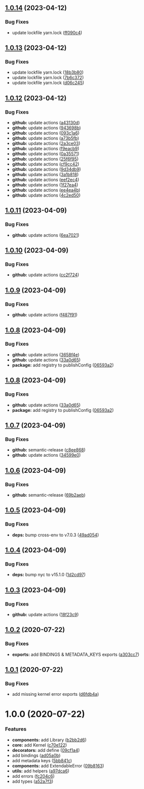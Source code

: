 ## [1.0.14](https://github.com/Eveble/core/compare/v1.0.13...v1.0.14) (2023-04-12)


### Bug Fixes

* update lockfile yarn.lock ([ff090c4](https://github.com/Eveble/core/commit/ff090c456751467f1aa37af43ff81c48ec47b1f6))

## [1.0.13](https://github.com/eveble/core/compare/v1.0.12...v1.0.13) (2023-04-12)


### Bug Fixes

* update lockfile yarn.lock ([18b3b80](https://github.com/eveble/core/commit/18b3b80f4800e144e92f95da2a9e482979786d42))
* update lockfile yarn.lock ([7b6c372](https://github.com/eveble/core/commit/7b6c372faa00c6f253dbfb8d99df26584cd86f10))
* update lockfile yarn.lock ([d06c245](https://github.com/eveble/core/commit/d06c2458f104b66d39ffabe8f3fbeb1ca8cc056b))

## [1.0.12](https://github.com/eveble/core/compare/v1.0.11...v1.0.12) (2023-04-12)


### Bug Fixes

* **github:** update actions ([a43130d](https://github.com/eveble/core/commit/a43130d3d95bc6aa74215e65edee55717a6d0a67))
* **github:** update actions ([943698b](https://github.com/eveble/core/commit/943698b3f7c6c78cac554cf2b026f8c4a39eb61d))
* **github:** update actions ([093c1a6](https://github.com/eveble/core/commit/093c1a6ce4d364285cdf1d4010ccea8647c4407b))
* **github:** update actions ([a73b5fb](https://github.com/eveble/core/commit/a73b5fb40d37f38b2a4e3ede29f7b9ae25c60c2b))
* **github:** update actions ([2a3ce03](https://github.com/eveble/core/commit/2a3ce033156df96fdcdf87270e828b30e3235f6e))
* **github:** update actions ([f9eacb9](https://github.com/eveble/core/commit/f9eacb9732372b699ad15db0967a03b574fe624b))
* **github:** update actions ([0a35571](https://github.com/eveble/core/commit/0a3557175bbc400b911ca59e1c8c22e69929ece1))
* **github:** update actions ([25f6f95](https://github.com/eveble/core/commit/25f6f9513245df8607edd085a5749bb12246a901))
* **github:** update actions ([cf9cc42](https://github.com/eveble/core/commit/cf9cc42ba82048d02646121c4e1542ed23cd25f6))
* **github:** update actions ([9d34db9](https://github.com/eveble/core/commit/9d34db9e6fc6fa016ab64ebd7b183525cf6dfef7))
* **github:** update actions ([3a1b818](https://github.com/eveble/core/commit/3a1b818190d6ef951a3526caf110bde09567b400))
* **github:** update actions ([eef2ec4](https://github.com/eveble/core/commit/eef2ec4091a613f4fc99509e5fc2d55fbb062068))
* **github:** update actions ([1f27ea4](https://github.com/eveble/core/commit/1f27ea418fb5c0842d8291bae4ab3f1f7ea4baef))
* **github:** update actions ([ee4ea4b](https://github.com/eveble/core/commit/ee4ea4b416c2e1924c4a9e3a27bec764c2949c47))
* **github:** update actions ([4c2ed50](https://github.com/eveble/core/commit/4c2ed500db3151d8c15032ea4eb37634e1abab53))

## [1.0.11](https://github.com/eveble/core/compare/v1.0.10...v1.0.11) (2023-04-09)


### Bug Fixes

* **github:** update actions ([6ea7021](https://github.com/eveble/core/commit/6ea7021b09fc67a8d9061d6ddfb45a7366a85357))

## [1.0.10](https://github.com/eveble/core/compare/v1.0.9...v1.0.10) (2023-04-09)


### Bug Fixes

* **github:** update actions ([cc2f724](https://github.com/eveble/core/commit/cc2f7245d74ecfb820204d1f15fa6c3165e18cff))

## [1.0.9](https://github.com/eveble/core/compare/v1.0.8...v1.0.9) (2023-04-09)


### Bug Fixes

* **github:** update actions ([f487f91](https://github.com/eveble/core/commit/f487f915d4b4b8145c7824eb96917e80b6a341e4))

## [1.0.8](https://github.com/eveble/core/compare/v1.0.7...v1.0.8) (2023-04-09)


### Bug Fixes

* **github:** update actions ([3658f4e](https://github.com/eveble/core/commit/3658f4e5ddd62b336401700b3fd7c2c4de63c8ed))
* **github:** update actions ([33a0d65](https://github.com/eveble/core/commit/33a0d651db5447e04cf66fdcf87caa9cddd5dc45))
* **package:** add registry to publishConfig ([06593a2](https://github.com/eveble/core/commit/06593a2c9c605be41721963fc2a029b6c0674f24))

## [1.0.8](https://github.com/eveble/core/compare/v1.0.7...v1.0.8) (2023-04-09)


### Bug Fixes

* **github:** update actions ([33a0d65](https://github.com/eveble/core/commit/33a0d651db5447e04cf66fdcf87caa9cddd5dc45))
* **package:** add registry to publishConfig ([06593a2](https://github.com/eveble/core/commit/06593a2c9c605be41721963fc2a029b6c0674f24))

## [1.0.7](https://github.com/eveble/core/compare/v1.0.6...v1.0.7) (2023-04-09)


### Bug Fixes

* **github:** semantic-release ([c8ee868](https://github.com/eveble/core/commit/c8ee868c797bb825b9669fcd805e3a2f411282a5))
* **github:** update actions ([34599e0](https://github.com/eveble/core/commit/34599e0c00acf654b580fd20d847edffebaee27d))

## [1.0.6](https://github.com/eveble/core/compare/v1.0.5...v1.0.6) (2023-04-09)


### Bug Fixes

* **github:** semantic-release ([69b2aeb](https://github.com/eveble/core/commit/69b2aeb279dcb27a3283fa9d2e6c5b4f37bb94cb))

## [1.0.5](https://github.com/eveble/core/compare/v1.0.4...v1.0.5) (2023-04-09)


### Bug Fixes

* **deps:** bump cross-env to v7.0.3 ([49ad054](https://github.com/eveble/core/commit/49ad0540e162334e3b403e4dac11c4ba34e89972))

## [1.0.4](https://github.com/eveble/core/compare/v1.0.3...v1.0.4) (2023-04-09)


### Bug Fixes

* **deps:** bump nyc to v15.1.0 ([1d2cd97](https://github.com/eveble/core/commit/1d2cd970aeeebe10ef76b7871552d9c70c9d2fec))

## [1.0.3](https://github.com/eveble/core/compare/v1.0.2...v1.0.3) (2023-04-09)


### Bug Fixes

* **github:** update actions ([18f23c9](https://github.com/eveble/core/commit/18f23c9b48b9cee7a4c9b1b6c3bcaf3e9638f6be))

## [1.0.2](https://github.com/eveble/core/compare/v1.0.1...v1.0.2) (2020-07-22)


### Bug Fixes

* **exports:** add BINDINGS & METADATA_KEYS exports ([a303cc7](https://github.com/eveble/core/commit/a303cc7334e230799eeff09297edae87660b0f53))

## [1.0.1](https://github.com/eveble/core/compare/v1.0.0...v1.0.1) (2020-07-22)


### Bug Fixes

* add missing kernel error exports ([d6fdb4a](https://github.com/eveble/core/commit/d6fdb4a94b75e4777df9b949103904fa227e34e4))

# 1.0.0 (2020-07-22)


### Features

* **components:** add Library ([b2bb2d6](https://github.com/eveble/core/commit/b2bb2d6075ae5c3b4f80554a8d015d4190016bbe))
* **core:** add Kernel ([c70e122](https://github.com/eveble/core/commit/c70e122902807d48379c60e302397e4e8f4fb2fd))
* **decorators:** add define ([09cf1a4](https://github.com/eveble/core/commit/09cf1a490d3c34c841ac8c5cf47ccde50878ce2d))
* add bindings ([ad05a0b](https://github.com/eveble/core/commit/ad05a0bef214caba3c64c366f041e299ba86e3b5))
* add metadata keys ([5bb841c](https://github.com/eveble/core/commit/5bb841c6026f1141efd2a8dd5aba7b9237d7d2b2))
* **components:** add ExtendableError ([09b8163](https://github.com/eveble/core/commit/09b8163ca9b3c3041555a68b2400bb07ac6bf6dc))
* **utils:** add helpers ([a97dca6](https://github.com/eveble/core/commit/a97dca66af1708b356a78f3daa7b9f567c5ebd2f))
* add errors ([fc204c6](https://github.com/eveble/core/commit/fc204c616c36d3afad2902e309dc36e78f62946f))
* add types ([a52a7f3](https://github.com/eveble/core/commit/a52a7f36853deafcecd999f2e34ac6ade3518166))
